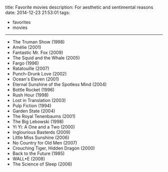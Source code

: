 title: Favorite movies
description: For aesthetic and sentimental reasons
date: 2014-12-23 21:53:01
tags:
- favorites
- movies

---

- The Truman Show (1998)
- Amélie (2001)
- Fantastic Mr. Fox (2009)
- The Squid and the Whale (2005)
- Fargo (1996)
- Ratatouille (2007)
- Punch-Drunk Love (2002)
- Ocean's Eleven (2001)
- Eternal Sunshine of the Spotless Mind (2004)
- Bottle Rocket (1996)
- Rush Hour (1998)
- Lost in Translation (2003)
- Pulp Fiction (1994)
- Garden State (2004)
- The Royal Tenenbaums (2001)
- The Big Lebowski (1998)
- Yi Yi: A One and a Two (2000)
- Inglourious Basterds (2009)
- Little Miss Sunshine (2006)
- No Country for Old Men (2007)
- Crouching Tiger, Hidden Dragon (2000)
- Back to the Future (1985)
- WALL•E (2008)
- The Science of Sleep (2006)
